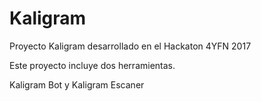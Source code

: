 # Kaligram
Proyecto Kaligram desarrollado en el Hackaton 4YFN 2017

Este proyecto incluye dos herramientas.

Kaligram Bot y Kaligram Escaner